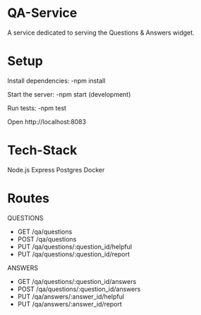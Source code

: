 # QA-Service

A service dedicated to serving the Questions & Answers widget.

# Setup

Install dependencies: -npm install

Start the server:
-npm start (development)

Run tests: -npm test

Open http://localhost:8083

# Tech-Stack
 Node.js
 Express
 Postgres
 Docker

 # Routes
 QUESTIONS
 * GET /qa/questions
 * POST /qa/questions
 * PUT /qa/questions/:question_id/helpful
 * PUT /qa/questions/:question_id/report

 ANSWERS

 * GET /qa/questions/:question_id/answers
 * POST /qa/questions/:question_id/answers
 * PUT /qa/answers/:answer_id/helpful
 * PUT /qa/answers/:answer_id/report